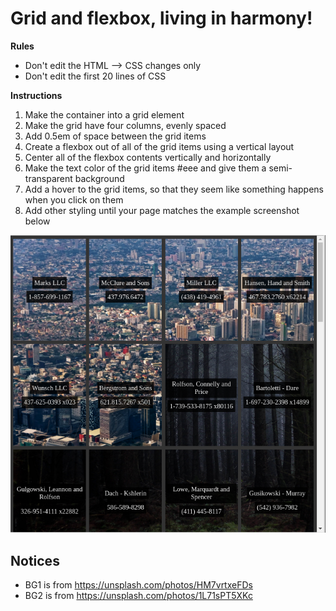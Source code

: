 # Grid and flexbox, living in harmony!

**Rules**

- Don't edit the HTML --> CSS changes only
- Don't edit the first 20 lines of CSS

**Instructions**

1. Make the container into a grid element
2. Make the grid have four columns, evenly spaced
3. Add 0.5em of space between the grid items
4. Create a flexbox out of all of the grid items using a vertical layout
5. Center all of the flexbox contents vertically and horizontally
6. Make the text color of the grid items #eee and give them a semi-transparent background
7. Add a hover to the grid items, so that they seem like something happens when you click on them
8. Add other styling until your page matches the example screenshot below

![example](example.png)

## Notices

- BG1 is from https://unsplash.com/photos/HM7vrtxeFDs
- BG2 is from https://unsplash.com/photos/1L71sPT5XKc
